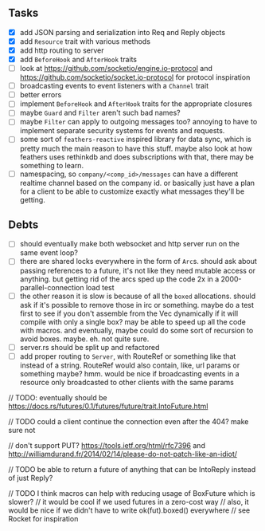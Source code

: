## Tasks

- [x] add JSON parsing and serialization into Req and Reply objects
- [x] add `Resource` trait with various methods
- [x] add http routing to server
- [x] add `BeforeHook` and `AfterHook` traits
- [ ] look at https://github.com/socketio/engine.io-protocol and https://github.com/socketio/socket.io-protocol for protocol inspiration
- [ ] broadcasting events to event listeners with a `Channel` trait
- [ ] better errors
- [ ] implement `BeforeHook` and `AfterHook` traits for the appropriate closures
- [ ] maybe `Guard` and `Filter` aren't such bad names?
- [ ] maybe `Filter` can apply to outgoing messages too? annoying to have to implement separate security systems for events and requests.
- [ ] some sort of `feathers-reactive` inspired library for data sync, which is pretty much the main reason to have this stuff. maybe also look at how feathers uses rethinkdb and does subscriptions with that, there may be something to learn.
- [ ] namespacing, so `company/<comp_id>/messages` can have a different realtime channel based on the company id. or basically just have a plan for a client to be able to customize exactly what messages they'll be getting.

## Debts

- [ ] should eventually make both websocket and http server run on the same event loop?
- [ ] there are shared locks everywhere in the form of `Arc`s. should ask about passing references to a future, it's not like they need mutable access or anything. but getting rid of the arcs sped up the code 2x in a 2000-parallel-connection load test
- [ ] the other reason it is slow is because of all the `boxed` allocations. should ask if it's possible to remove those in irc or something. maybe do a test first to see if you don't assemble from the Vec dynamically if it will compile with only a single box? may be able to speed up all the code with macros. and eventually, maybe could do some sort of recursion to avoid boxes. maybe. eh. not quite sure.
- [ ] server.rs should be split up and refactored
- [ ] add proper routing to `Server`, with RouteRef or something like that instead of a string. RouteRef would also contain, like, url params or something maybe? hmm. would be nice if broadcasting events in a resource only broadcasted to other clients with the same params

// TODO: eventually should be https://docs.rs/futures/0.1/futures/future/trait.IntoFuture.html

// TODO could a client continue the connection even after the 404? make sure not

// don't support PUT? https://tools.ietf.org/html/rfc7396 and http://williamdurand.fr/2014/02/14/please-do-not-patch-like-an-idiot/

// TODO be able to return a future of anything that can be IntoReply instead of just Reply?

// TODO I think macros can help with reducing usage of BoxFuture which is slower?
//      it would be cool if we used futures in a zero-cost way
//      also, it would be nice if we didn't have to write ok(fut).boxed() everywhere
//      see Rocket for inspiration
